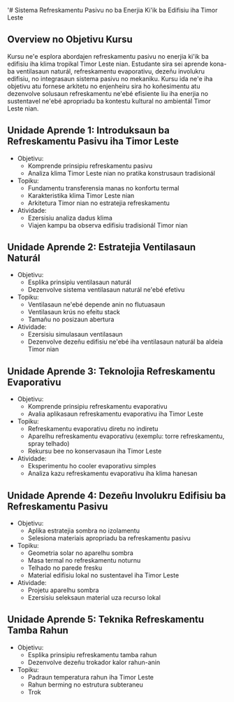 '# Sistema Refreskamentu Pasivu no ba Enerjia Ki'ik ba Edifisiu iha Timor Leste

## Overview no Objetivu Kursu

Kursu ne'e esplora abordajen refreskamentu pasivu no enerjia ki'ik ba edifisiu iha klima tropikal Timor Leste nian. Estudante sira sei aprende kona-ba ventilasaun naturál, refreskamentu evaporativu, dezeñu involukru edifisiu, no integrasaun sistema pasivu no mekaniku. Kursu ida ne'e iha objetivu atu fornese arkitetu no enjenheiru sira ho koñesimentu atu dezenvolve solusaun refreskamentu ne'ebé efisiente liu iha enerjia no sustentavel ne'ebé apropriadu ba kontestu kultural no ambientál Timor Leste nian.

## Unidade Aprende 1: Introduksaun ba Refreskamentu Pasivu iha Timor Leste
- Objetivu:
  * Komprende prinsipiu refreskamentu pasivu
  * Analiza klima Timor Leste nian no pratika konstrusaun tradisionál
- Topiku:
  * Fundamentu transferensia manas no konfortu termal
  * Karakteristika klima Timor Leste nian
  * Arkitetura Timor nian no estratejia refreskamentu
- Atividade:
  * Ezersisiu analiza dadus klima
  * Viajen kampu ba observa edifisiu tradisionál Timor nian

## Unidade Aprende 2: Estratejia Ventilasaun Naturál
- Objetivu:
  * Esplika prinsipiu ventilasaun naturál
  * Dezenvolve sistema ventilasaun naturál ne'ebé efetivu
- Topiku:
  * Ventilasaun ne'ebé depende anin no flutuasaun
  * Ventilasaun krús no efeitu stack
  * Tamañu no posizaun abertura
- Atividade:
  * Ezersisiu simulasaun ventilasaun
  * Dezenvolve dezeñu edifisiu ne'ebé iha ventilasaun naturál ba aldeia Timor nian

## Unidade Aprende 3: Teknolojia Refreskamentu Evaporativu
- Objetivu:
  * Komprende prinsipiu refreskamentu evaporativu
  * Avalia aplikasaun refreskamentu evaporativu iha Timor Leste
- Topiku:
  * Refreskamentu evaporativu diretu no indiretu
  * Aparelhu refreskamentu evaporativu (exemplu: torre refreskamentu, spray telhado)
  * Rekursu bee no konservasaun iha Timor Leste
- Atividade:
  * Eksperimentu ho cooler evaporativu simples
  * Analiza kazu refreskamentu evaporativu iha klima hanesan

## Unidade Aprende 4: Dezeñu Involukru Edifisiu ba Refreskamentu Pasivu
- Objetivu:
  * Aplika estratejia sombra no izolamentu 
  * Selesiona materiais apropriadu ba refreskamentu pasivu
- Topiku:
  * Geometria solar no aparelhu sombra
  * Masa termal no refreskamentu noturnu
  * Telhado no parede fresku
  * Material edifisiu lokal no sustentavel iha Timor Leste
- Atividade:
  * Projetu aparelhu sombra
  * Ezersisiu seleksaun material uza recurso lokal

## Unidade Aprende 5: Teknika Refreskamentu Tamba Rahun
- Objetivu:
  * Esplika prinsipiu refreskamentu tamba rahun
  * Dezenvolve dezeñu trokador kalor rahun-anin
- Topiku:
  * Padraun temperatura rahun iha Timor Leste
  * Rahun berming no estrutura subteraneu
  * Trok